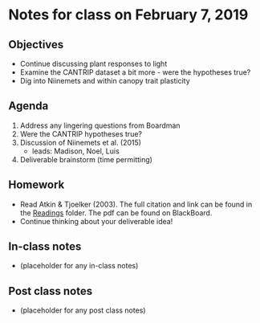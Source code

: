 # Notes for class on February 7, 2019

## Objectives
* Continue discussing plant responses to light
* Examine the CANTRIP dataset a bit more - were the hypotheses true?
* Dig into Niinemets and within canopy trait plasticity

## Agenda
1. Address any lingering questions from Boardman
2. Were the CANTRIP hypotheses true?
3. Discussion of Niinemets et al. (2015)
	- leads: Madison, Noel, Luis
4. Deliverable brainstorm (time permitting)

## Homework
* Read Atkin & Tjoelker (2003). The full citation and link can be found in the 
[Readings](../Readings) folder. The pdf can be found on BlackBoard.
* Continue thinking about your deliverable idea!

## In-class notes
* (placeholder for any in-class notes)

## Post class notes
* (placeholder for any post class notes)